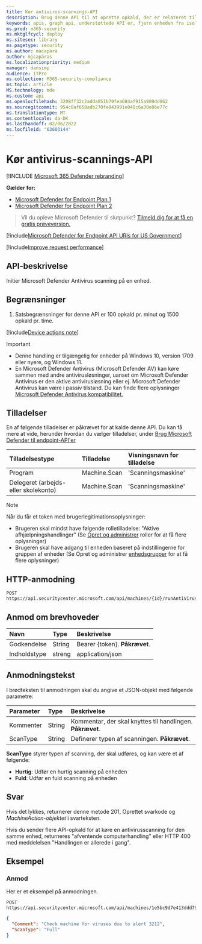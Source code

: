 ```yaml
---
title: Kør antivirus-scannings-API
description: Brug denne API til at oprette opkald, der er relateret til at køre en antivirus-scanning på en enhed.
keywords: apis, graph api, understøttede API'er, fjern enheden fra isolation
ms.prod: m365-security
ms.mktglfcycl: deploy
ms.sitesec: library
ms.pagetype: security
ms.author: macapara
author: mjcaparas
ms.localizationpriority: medium
manager: dansimp
audience: ITPro
ms.collection: M365-security-compliance
ms.topic: article
MS.technology: mde
ms.custom: api
ms.openlocfilehash: 3208ff32c2adda051b79fea684af915a909dd062
ms.sourcegitcommit: 954c8af658adb270fe843991e048c6a30e86e77c
ms.translationtype: MT
ms.contentlocale: da-DK
ms.lasthandoff: 02/06/2022
ms.locfileid: "63603144"
---
```

# <a name="run-antivirus-scan-api"></a>Kør antivirus-scannings-API

[!INCLUDE [Microsoft 365 Defender rebranding](../../includes/microsoft-defender.md)]

**Gælder for:** 
- [Microsoft Defender for Endpoint Plan 1](https://go.microsoft.com/fwlink/?linkid=2154037)
- [Microsoft Defender for Endpoint Plan 2](https://go.microsoft.com/fwlink/?linkid=2154037)

> Vil du opleve Microsoft Defender til slutpunkt? [Tilmeld dig for at få en gratis prøveversion.](https://signup.microsoft.com/create-account/signup?products=7f379fee-c4f9-4278-b0a1-e4c8c2fcdf7e&ru=https://aka.ms/MDEp2OpenTrial?ocid=docs-wdatp-exposedapis-abovefoldlink)

[!include[Microsoft Defender for Endpoint API URIs for US Government](../../includes/microsoft-defender-api-usgov.md)]

[!include[Improve request performance](../../includes/improve-request-performance.md)]

## <a name="api-description"></a>API-beskrivelse

Initier Microsoft Defender Antivirus scanning på en enhed.

## <a name="limitations"></a>Begrænsninger

1. Satsbegrænsninger for denne API er 100 opkald pr. minut og 1500 opkald pr. time.

[!include[Device actions note](../../includes/machineactionsnote.md)]

> [!IMPORTANT]
>
> - Denne handling er tilgængelig for enheder på Windows 10, version 1709 eller nyere, og Windows 11.
> - En Microsoft Defender Antivirus (Microsoft Defender AV) kan køre sammen med andre antivirusløsninger, uanset om Microsoft Defender Antivirus er den aktive antivirusløsning eller ej. Microsoft Defender Antivirus kan være i passiv tilstand. Du kan finde flere oplysninger [Microsoft Defender Antivirus kompatibilitet.](/microsoft-365/security/defender-endpoint/microsoft-defender-antivirus-compatibility)

## <a name="permissions"></a>Tilladelser

En af følgende tilladelser er påkrævet for at kalde denne API. Du kan få mere at vide, herunder hvordan du vælger tilladelser, under [Brug Microsoft Defender til endpoint-API'er](apis-intro.md)

Tilladelsestype|Tilladelse|Visningsnavn for tilladelse
:---|:---|:---
Program|Machine.Scan|'Scanningsmaskine'
Delegeret (arbejds- eller skolekonto)|Machine.Scan|'Scanningsmaskine'

> [!NOTE]
> Når du får et token med brugerlegitimationsoplysninger:
>
> - Brugeren skal mindst have følgende rolletilladelse: "Aktive afhjælpningshandlinger" (Se [Opret og administrer](user-roles.md) roller for at få flere oplysninger)
> - Brugeren skal have adgang til enheden baseret på indstillingerne for gruppen af enheder (Se Opret og administrer [enhedsgrupper](machine-groups.md) for at få flere oplysninger)

## <a name="http-request"></a>HTTP-anmodning

```http
POST https://api.securitycenter.microsoft.com/api/machines/{id}/runAntiVirusScan
```

## <a name="request-headers"></a>Anmod om brevhoveder

Navn|Type|Beskrivelse
:---|:---|:---
Godkendelse|String|Bearer {token}. **Påkrævet**.
Indholdstype|streng|application/json

## <a name="request-body"></a>Anmodningstekst

I brødteksten til anmodningen skal du angive et JSON-objekt med følgende parametre:

Parameter|Type|Beskrivelse
:---|:---|:---
Kommenter|String|Kommentar, der skal knyttes til handlingen. **Påkrævet**.
ScanType|String|Definerer typen af scanningen. **Påkrævet**.

**ScanType** styrer typen af scanning, der skal udføres, og kan være et af følgende:

- **Hurtig**: Udfør en hurtig scanning på enheden
- **Fuld**: Udfør en fuld scanning på enheden

## <a name="response"></a>Svar

Hvis det lykkes, returnerer denne metode 201, Oprettet svarkode og _MachineAction-objektet_ i svarteksten.

Hvis du sender flere API-opkald for at køre en antivirusscanning for den samme enhed, returneres "afventende computerhandling" eller HTTP 400 med meddelelsen "Handlingen er allerede i gang".

## <a name="example"></a>Eksempel

### <a name="request"></a>Anmod

Her er et eksempel på anmodningen.

```http
POST https://api.securitycenter.microsoft.com/api/machines/1e5bc9d7e413ddd7902c2932e418702b84d0cc07/runAntiVirusScan 
```

```json
{
  "Comment": "Check machine for viruses due to alert 3212",
  "ScanType": "Full"
}
```
